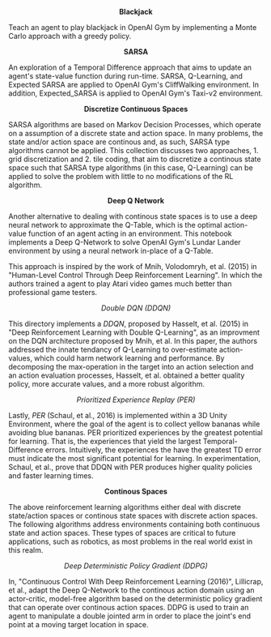 
<p align="center">
  <b> Blackjack </b>
</p>


Teach an agent to play blackjack in OpenAI Gym by implementing a Monte Carlo approach with a greedy policy.

<p align="center">
  <b> SARSA </b>
</p> 

An exploration of a Temporal Difference approach that aims to update an agent's state-value function during run-time.    SARSA, Q-Learning, and Expected SARSA are applied to OpenAI Gym's CliffWalking environment. In addition, Expected_SARSA is applied to OpenAI Gym's Taxi-v2 environment.

<p align="center">
  <b> Discretize Continuous Spaces </b>
</p>

SARSA algorithms are based on Markov Decision Processes, which operate on a assumption of a discrete state and action space. In many problems, the state and/or action space are continous and, as such, SARSA type algorithms cannot be applied. This collection discusses two approaches, 1. grid discretization and 2. tile coding, that aim to discretize a continous state space such that SARSA type algorithms (in this case, Q-Learning) can be applied to solve the problem with little to no modifications of the RL algorithm.

<p align="center">
  <b> Deep Q Network </b>
</p>

Another alternative to dealing with continous state spaces is to use a deep neural network to approximate the Q-Table, which is the optimal action-value function of an agent acting in an environment. This notebook implements a Deep Q-Network to solve OpenAI Gym's Lundar Lander environment by using a neural network in-place of a Q-Table. 

This approach is inspired by the work of Mnih, Volodomryh, et al. (2015) in "Human-Level Control Through Deep Reinforcement Learning". In which the authors trained a agent to play Atari video games much better than professional game testers.

<p align="center">
  <i> Double DQN (DDQN) </i>
</p>

This directory implements a *DDQN*, proposed by Hasselt, et al. (2015) in "Deep Reinforcement Learning with Double Q-Learning", as an improvment on the DQN architecture proposed by Mnih, et al. In this paper, the authors addressed the innate tendancy of Q-Learning to over-estimate action-values, which could harm network learning and performance. By decomposing the max-operation in the target into an action selection and an action evaluation processes, Hasselt, et al. obtained a better quality policy, more accurate values, and a more robust algorithm. 

<p align="center">
  <i> Prioritized Experience Replay (PER) </i>
</p>

Lastly, *PER* (Schaul, et al., 2016) is implemented within a 3D Unity Environment, where the goal of the agent is to collect yellow bananas while avoiding blue bananas. PER prioritized experiences by the greatest potential for learning. That is, the experiences that yield the largest Temporal-Difference errors. Intuitively, the experiences the have the greatest TD error must indicate the most significant potential for learning. In experimentation, Schaul, et al., prove that DDQN with PER produces higher quality policies and faster learning times. 


<p align="center">
  <b> Continous Spaces </b>
</p>


The above reinforcement learning algorithms either deal with discrete state/action spaces or continous state spaces with discrete action spaces. The following algorithms address environments containing both continuous state and action spaces. These types of spaces are critical to future applications, such as robotics, as most problems in the real world exist in this realm.


<p align="center">
  <i> Deep Deterministic Policy Gradient (DDPG) </i>
</p>


In, "Continuous Control With Deep Reinforcement Learning (2016)", Lillicrap, et al., adapt the Deep Q-Network to the continous action domain using an actor-critic, model-free algorithm based on the deterministic policy gradient that can operate over continous action spaces. DDPG is used to train an agent to manipulate a double jointed arm in order to place the joint's end point at a moving target location in space.
